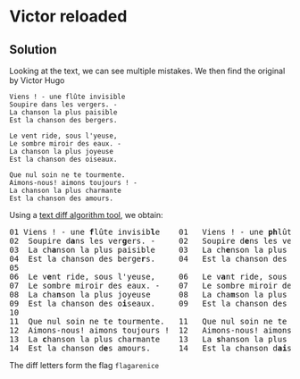 # Victor reloaded

## Solution

Looking at the text, we can see multiple mistakes. We then find the original by Victor Hugo

```
Viens ! - une flûte invisible
Soupire dans les vergers. -
La chanson la plus paisible
Est la chanson des bergers.

Le vent ride, sous l'yeuse,
Le sombre miroir des eaux. -
La chanson la plus joyeuse
Est la chanson des oiseaux.

Que nul soin ne te tourmente.
Aimons-nous! aimons toujours ! -
La chanson la plus charmante
Est la chanson des amours.
```

Using a [text diff algorithm tool](https://text-compare.com/), we obtain:

<pre>
01 Viens ! - une <b>f</b>lûte invisib<b>l</b>e	  01   Viens ! - une <b>ph</b>lûte invisibe
02	Soupire d<b>a</b>ns les ver<b>g</b>ers. -	  02   Soupire d<b>e</b>ns les ver<b>j</b>ers. -
03	La ch<b>a</b>nson la plus paisible	   03	La ch<b>e</b>nson la plus paisible
04	Est la chanson des berge<b>r</b>s.	   04	Est la chanson des berge<b>é</b>s.
05
06	Le v<b>e</b>nt ride, sous l'yeuse,	   06	Le v<b>a</b>nt ride, sous l'yeuse,
07	Le sombre miroir des eaux. -	07	 Le sombre miroir des eaux. -
08	La cha<b>n</b>son la plus joyeuse	   08	La cha<b>m</b>son la plus joyeuse
09	Est la chanson des o<b>i</b>seaux.	   09	Est la chanson des o<b>y</b>seaux.
10		
11	Que nul soin ne te tourmente.	11	 Que nul soin ne te tourmente.
12	Aimons-nous! aimons toujours !  12	 Aimons-nous! aimons toujours !
13	La <b>c</b>hanson la plus charmante	   13	La <b>s</b>hanson la plus charmante
14	Est la chanson d<b>e</b>s amours.	   14	Est la chanson d<b>ai</b>s amours.
</pre>

The diff letters form the flag `flagarenice`